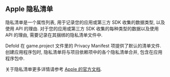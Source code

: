 
## Apple 隐私清单

隐私清单是一个属性列表, 用于记录您的应用或第三方 SDK 收集的数据类型, 以及使用 API 的理由. 对于您的应用或第三方 SDK 收集的每种类型的数据以及使用 API 的理由, 需要记录在其捆绑的隐私清单文件中.

Defold 在 game.project 文件里的 Privacy Manifest 项提供了默认的清单文件. 创建应用程序包时, 隐私清单将与项目依赖项中的各个隐私清单合并, 包含在应用程序包中.

关于隐私清单更多详情请参考 [Apple 的官方文档](https://developer.apple.com/documentation/bundleresources/privacy_manifest_files?language=objc).